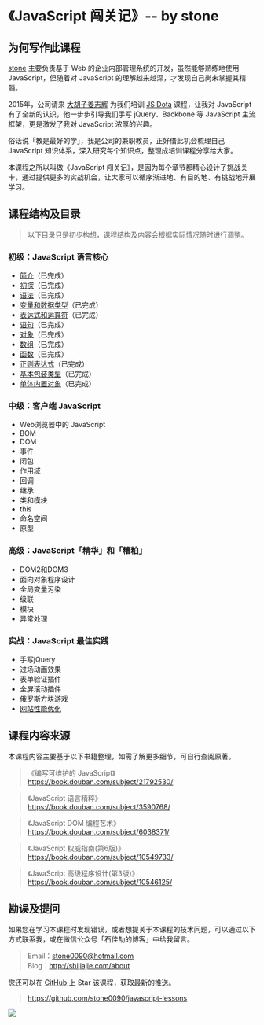 # 《JavaScript 闯关记》-- by stone

## 为何写作此课程
[stone](http://shijiajie.com/about/)  主要负责基于 Web 的企业内部管理系统的开发，虽然能够熟练地使用 JavaScript，但随着对 JavaScript 的理解越来越深，才发现自己尚未掌握其精髓。

2015年，公司请来 [大胡子姜志辉](http://weibo.com/zhihuijiang) 为我们培训 [JS Dota](http://ibagmarsoft.github.io/js_dota/) 课程，让我对 JavaScript 有了全新的认识，他一步步引导我们手写 jQuery、Backbone 等 JavaScript 主流框架，更是激发了我对 JavaScript 浓厚的兴趣。

俗话说「教是最好的学」，我是公司的兼职教员，正好借此机会梳理自己 JavaScript 知识体系，深入研究每个知识点，整理成培训课程分享给大家。

本课程之所以叫做《JavaScript 闯关记》，是因为每个章节都精心设计了挑战关卡，通过提供更多的实战机会，让大家可以循序渐进地、有目的地、有挑战地开展学习。

## 课程结构及目录
> 以下目录只是初步构想，课程结构及内容会根据实际情况随时进行调整。

### 初级：JavaScript 语言核心
- [简介](https://github.com/stone0090/javascript-lessons/blob/master/1.1-Introduction.md)（已完成）
- [初探](https://github.com/stone0090/javascript-lessons/blob/master/1.2-FirstExploration.md)（已完成）
- [语法](https://github.com/stone0090/javascript-lessons/blob/master/1.3-Syntax.md)（已完成）
- [变量和数据类型](https://github.com/stone0090/javascript-lessons/blob/master/1.4-Variable&Types.md)（已完成）
- [表达式和运算符](https://github.com/stone0090/javascript-lessons/blob/master/1.5-Expression&Operators.md)（已完成）
- [语句](https://github.com/stone0090/javascript-lessons/blob/master/1.6-Statements.md)（已完成）
- [对象](https://github.com/stone0090/javascript-lessons/blob/master/1.7-ObjectObjects.md)（已完成）
- [数组](https://github.com/stone0090/javascript-lessons/blob/master/1.8-ArrayObjects.md)（已完成）
- [函数](https://github.com/stone0090/javascript-lessons/blob/master/1.9-FunctionObjects)（已完成）
- [正则表达式](https://github.com/stone0090/javascript-lessons/blob/master/1.10-RegExpObjects.md)（已完成）
- [基本包装类型](https://github.com/stone0090/javascript-lessons/blob/master/1.11-PrimitiveWrapperObjects.md)（已完成）
- [单体内置对象](https://github.com/stone0090/javascript-lessons/blob/master/1.12-SingletonBuiltInObjects.md)（已完成）

### 中级：客户端 JavaScript
- Web浏览器中的 JavaScript
- BOM
- DOM
- 事件
- 闭包
- 作用域
- 回调
- 继承
- 类和模块
- this
- 命名空间
- 原型

### 高级：JavaScript「精华」和「糟粕」
- DOM2和DOM3
- 面向对象程序设计
- 全局变量污染
- 级联
- 模块
- 异常处理

### 实战：JavaScript 最佳实践
- 手写jQuery
- 过场动画效果
- 表单验证插件
- 全屏滚动插件
- 俄罗斯方块游戏
- [网站性能优化](http://www.imooc.com/view/50)

## 课程内容来源
本课程内容主要基于以下书籍整理，如需了解更多细节，可自行查阅原著。

> 《编写可维护的 JavaScript》  
> https://book.douban.com/subject/21792530/

> 《JavaScript 语言精粹》  
> https://book.douban.com/subject/3590768/

> 《JavaScript DOM 编程艺术》  
> https://book.douban.com/subject/6038371/

> 《JavaScript 权威指南(第6版)》  
> https://book.douban.com/subject/10549733/

> 《JavaScript 高级程序设计(第3版)》  
> https://book.douban.com/subject/10546125/

## 勘误及提问
如果您在学习本课程时发现错误，或者想提关于本课程的技术问题，可以通过以下方式联系我，或在微信公众号「石佳劼的博客」中给我留言。

> Email：stone0090@hotmail.com  
> Blog：http://shijiajie.com/about  

您还可以在 [GitHub](https://github.com/) 上 Star 该课程，获取最新的推送。

> https://github.com/stone0090/javascript-lessons

![](http://7xkhp9.com1.z0.glb.clouddn.com/blog/other/blog_statement_20160618_01.png?imageView2/2/w/650/interlace/1/q/100)